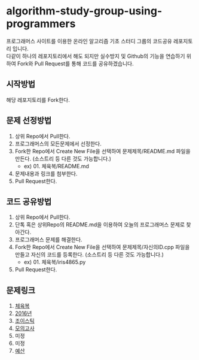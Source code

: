 # algorithm-study-group-using-programmers
프로그래머스 사이트를 이용한 온라인 알고리즘 기초 스터디 그룹의 코드공유 레포지토리 입니다.  
다같이 하나의 레포지토리에서 해도 되지만 실수방지 및 Github의 기능을 연습하기 위하여 Fork와 Pull Request를 통해 코드를 공유하겠습니다.

## 시작방법
해당 레포지토리를 Fork한다.

## 문제 선정방법
1. 상위 Repo에서 Pull한다.
2. 프로그래머스의 모든문제에서 선정한다.
3. Fork한 Repo에서 Create New File을 선택하여 문제제목/README.md 파일을 만든다. (소스트리 등 다른 것도 가능합니다.)
    - ex) 01. 체육복/README.md
4. 문제내용과 링크를 첨부한다.
5. Pull Request한다.

## 코드 공유방법
1. 상위 Repo에서 Pull한다.
2. 단톡 혹은 상위Repo의 README.md을 이용하여 오늘의 프로그래머스 문제로 찾아간다.
3. 프로그래머스 문제를 해결한다.
4. Fork한 Repo에서 Create New File을 선택하여 문제제목/자신의ID.cpp 파일을 만들고 자신의 코드를 등록한다. (소스트리 등 다른 것도 가능합니다.)
    - ex) 01. 체육복/iris4865.py
5. Pull Request한다.

## 문제링크
1. [체육복](https://programmers.co.kr/learn/courses/30/lessons/42862)
2. [2016년](https://programmers.co.kr/learn/courses/30/lessons/12901)
3. [조이스틱](https://programmers.co.kr/learn/courses/30/lessons/42860)
4. [모의고사](https://programmers.co.kr/learn/courses/30/lessons/42840)
5. 미정
6. 미정
7. [예산](https://programmers.co.kr/learn/courses/30/lessons/12982)
